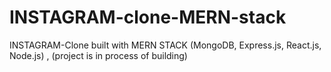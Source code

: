 # INSTAGRAM-clone-MERN-stack
INSTAGRAM-Clone built with MERN STACK (MongoDB, Express.js, React.js, Node.js) , (project is in process of building)
